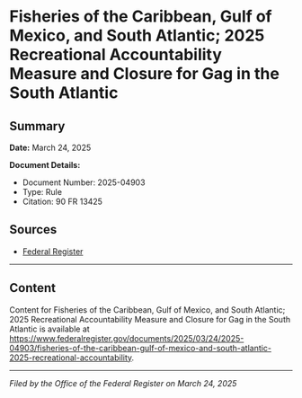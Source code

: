 # Fisheries of the Caribbean, Gulf of Mexico, and South Atlantic; 2025 Recreational Accountability Measure and Closure for Gag in the South Atlantic

## Summary

**Date:** March 24, 2025

**Document Details:**
- Document Number: 2025-04903
- Type: Rule
- Citation: 90 FR 13425

## Sources
- [Federal Register](https://www.federalregister.gov/documents/2025/03/24/2025-04903/fisheries-of-the-caribbean-gulf-of-mexico-and-south-atlantic-2025-recreational-accountability)

---

## Content

Content for Fisheries of the Caribbean, Gulf of Mexico, and South Atlantic; 2025 Recreational Accountability Measure and Closure for Gag in the South Atlantic is available at https://www.federalregister.gov/documents/2025/03/24/2025-04903/fisheries-of-the-caribbean-gulf-of-mexico-and-south-atlantic-2025-recreational-accountability.

---

*Filed by the Office of the Federal Register on March 24, 2025*
